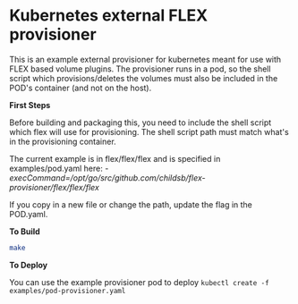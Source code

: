 # Kubernetes external FLEX provisioner

This is an example external provisioner for kubernetes meant for use with FLEX based volume plugins.  The provisioner runs in a pod, so the shell script which provisions/deletes the volumes must also be included in the POD's container (and not on the host).

**First Steps**

Before building and packaging this, you need to include the shell script which flex will use for provisioning.  The shell script path must match what's in the provisioning container.

The current example is in flex/flex/flex and is specified in examples/pod.yaml here:
*-execCommand=/opt/go/src/github.com/childsb/flex-provisioner/flex/flex/flex*

If you copy in a new file or change the path, update the flag in the POD.yaml.

**To Build**

```bash
make
```

**To Deploy**

You can use the example provisioner pod to deploy ```kubectl create -f examples/pod-provisioner.yaml```

